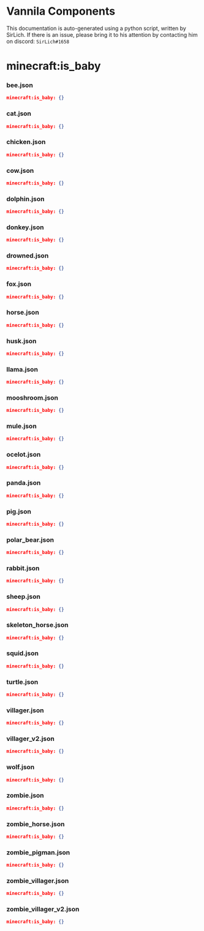 # Vannila Components
This documentation is auto-generated using a python script, written by SirLich. If there is an issue, please bring it to his attention by contacting him on discord: `SirLich#1658`

# minecraft:is_baby
### bee.json
```JSON
minecraft:is_baby: {}
```

### cat.json
```JSON
minecraft:is_baby: {}
```

### chicken.json
```JSON
minecraft:is_baby: {}
```

### cow.json
```JSON
minecraft:is_baby: {}
```

### dolphin.json
```JSON
minecraft:is_baby: {}
```

### donkey.json
```JSON
minecraft:is_baby: {}
```

### drowned.json
```JSON
minecraft:is_baby: {}
```

### fox.json
```JSON
minecraft:is_baby: {}
```

### horse.json
```JSON
minecraft:is_baby: {}
```

### husk.json
```JSON
minecraft:is_baby: {}
```

### llama.json
```JSON
minecraft:is_baby: {}
```

### mooshroom.json
```JSON
minecraft:is_baby: {}
```

### mule.json
```JSON
minecraft:is_baby: {}
```

### ocelot.json
```JSON
minecraft:is_baby: {}
```

### panda.json
```JSON
minecraft:is_baby: {}
```

### pig.json
```JSON
minecraft:is_baby: {}
```

### polar_bear.json
```JSON
minecraft:is_baby: {}
```

### rabbit.json
```JSON
minecraft:is_baby: {}
```

### sheep.json
```JSON
minecraft:is_baby: {}
```

### skeleton_horse.json
```JSON
minecraft:is_baby: {}
```

### squid.json
```JSON
minecraft:is_baby: {}
```

### turtle.json
```JSON
minecraft:is_baby: {}
```

### villager.json
```JSON
minecraft:is_baby: {}
```

### villager_v2.json
```JSON
minecraft:is_baby: {}
```

### wolf.json
```JSON
minecraft:is_baby: {}
```

### zombie.json
```JSON
minecraft:is_baby: {}
```

### zombie_horse.json
```JSON
minecraft:is_baby: {}
```

### zombie_pigman.json
```JSON
minecraft:is_baby: {}
```

### zombie_villager.json
```JSON
minecraft:is_baby: {}
```

### zombie_villager_v2.json
```JSON
minecraft:is_baby: {}
```

